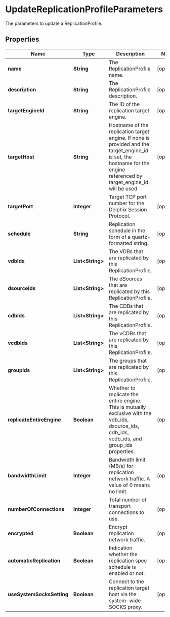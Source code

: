 

# UpdateReplicationProfileParameters

The parameters to update a ReplicationProfile.

## Properties

| Name | Type | Description | Notes |
|------------ | ------------- | ------------- | -------------|
|**name** | **String** | The ReplicationProfile name. |  [optional] |
|**description** | **String** | The ReplicationProfile description. |  [optional] |
|**targetEngineId** | **String** | The ID of the replication target engine. |  [optional] |
|**targetHost** | **String** | Hostname of the replication target engine. If none is provided and the target_engine_id is set, the hostname for the engine referenced by target_engine_id will be used. |  [optional] |
|**targetPort** | **Integer** | Target TCP port number for the Delphix Session Protocol. |  [optional] |
|**schedule** | **String** | Replication schedule in the form of a quartz-formatted string. |  [optional] |
|**vdbIds** | **List&lt;String&gt;** | The VDBs that are replicated by this ReplicationProfile. |  [optional] |
|**dsourceIds** | **List&lt;String&gt;** | The dSources that are replicated by this ReplicationProfile. |  [optional] |
|**cdbIds** | **List&lt;String&gt;** | The CDBs that are replicated by this ReplicationProfile. |  [optional] |
|**vcdbIds** | **List&lt;String&gt;** | The vCDBs that are replicated by this ReplicationProfile. |  [optional] |
|**groupIds** | **List&lt;String&gt;** | The groups that are replicated by this ReplicationProfile. |  [optional] |
|**replicateEntireEngine** | **Boolean** | Whether to replicate the entire engine. This is mutually exclusive with the vdb_ids, dsource_ids, cdb_ids, vcdb_ids, and group_ids properties. |  [optional] |
|**bandwidthLimit** | **Integer** | Bandwidth limit (MB/s) for replication network traffic. A value of 0 means no limit. |  [optional] |
|**numberOfConnections** | **Integer** | Total number of transport connections to use. |  [optional] |
|**encrypted** | **Boolean** | Encrypt replication network traffic. |  [optional] |
|**automaticReplication** | **Boolean** | Indication whether the replication spec schedule is enabled or not. |  [optional] |
|**useSystemSocksSetting** | **Boolean** | Connect to the replication target host via the system-wide SOCKS proxy. |  [optional] |



